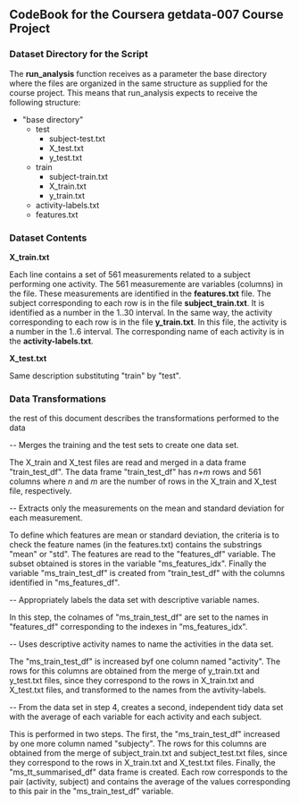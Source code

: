 ## CodeBook for the Coursera getdata-007 Course Project

### Dataset Directory for the Script

The **run_analysis** function receives as a parameter the base directory where the files are organized in the same structure as
supplied for the course project. This means that run_analysis expects to receive the following structure:

* "base directory"
  * test
    * subject-test.txt
    * X_test.txt
    * y_test.txt
  * train
    * subject-train.txt
    * X_train.txt
    * y_train.txt
  * activity-labels.txt
  * features.txt
    
### Dataset Contents

**X_train.txt**

  Each line contains a set of 561 measurements related to a subject performing one activity. The 561 measuremente are 
  variables (columns) in the file. These measurements are identified in the **features.txt** file. 
  The subject corresponding to each row is in the file **subject_train.txt**. It is identified as
  a number in the 1..30 interval. In the same way, the activity corresponding to each row is in the file **y_train.txt**.
  In this file, the activity is a number in the 1..6 interval. 
  The corresponding name of each activity is in the **activity-labels.txt**.
      
**X_test.txt**

  Same description substituting "train" by "test".

### Data Transformations

the rest of this document describes the transformations performed to the data 

-- Merges the training and the test sets to create one data set.

The X_train and X_test files are read and merged in a data frame "train_test_df". 
The data frame "train_test_df" has *n+m* rows and 561 columns where *n* and *m* are the number of rows in the X_train and X_test file, respectively.

-- Extracts only the measurements on the mean and standard deviation for each measurement. 

To define which features are mean or standard deviation, the criteria is to check the feature names (in the features.txt)
contains the substrings "mean" or "std". 
The features are read to the "features_df" variable.
The subset obtained is stores in the variable "ms_features_idx".
Finally the variable "ms_train_test_df" is created from "train_test_df" with the columns identified in "ms_features_df". 

-- Appropriately labels the data set with descriptive variable names. 

In this step, the colnames of "ms_train_test_df" are set to the names in "features_df" corresponding to the indexes 
in "ms_features_idx".

-- Uses descriptive activity names to name the activities in the data set.

The "ms_train_test_df" is increased byf one column named "activity". The rows for this columns are obtained from the merge of
y_train.txt and y_test.txt files, since they correspond to the rows in X_train.txt and X_test.txt files, and transformed
to the names from the avtivity-labels.

-- From the data set in step 4, creates a second, independent tidy data set with the average
   of each variable for each activity and each subject. 
   
This is performed in two steps. 
The first, the "ms_train_test_df" increased by one more column named "subjecty". The rows for this columns are obtained 
from the merge of subject_train.txt and subject_test.txt files, since they correspond to the rows in X_train.txt and X_test.txt
files.
Finally, the "ms_tt_summarised_df" data frame is created. Each row corresponds to the pair (activity, subject) and 
contains the average of the values corresponding to this pair in the "ms_train_test_df" variable.

